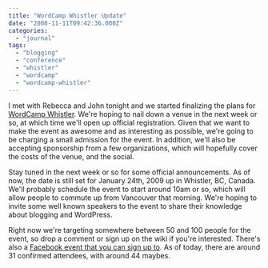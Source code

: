 ```yaml
---
title: "WordCamp Whistler Update"
date: "2008-11-11T09:42:36.000Z"
categories: 
  - "journal"
tags: 
  - "blogging"
  - "conference"
  - "whistler"
  - "wordcamp"
  - "wordcamp-whistler"
---
```


I met with Rebecca and John tonight and we started finalizing the plans for [WordCamp Whistler](http://barcamp.org/wordcampwhistler). We're hoping to nail down a venue in the next week or so, at which time we'll open up official registration. Given that we want to make the event as awesome and as interesting as possible, we're going to be charging a small admission for the event. In addition, we'll also be accepting sponsorship from a few organizations, which will hopefully cover the costs of the venue, and the social.

Stay tuned in the next week or so for some official announcements. As of now, the date is still set for January 24th, 2009 up in Whistler, BC, Canada. We'll probably schedule the event to start around 10am or so, which will allow people to commute up from Vancouver that morning. We're hoping to invite some well known speakers to the event to share their knowledge about blogging and WordPress.

Right now we're targeting somewhere between 50 and 100 people for the event, so drop a comment or sign up on the wiki if you're interested. There's also a [Facebook event that you can sign up to](http://www.facebook.com/event.php?eid=32574477561). As of today, there are around 31 confirmed attendees, with around 44 maybes.
